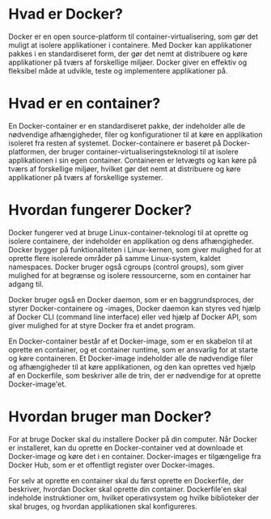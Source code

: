 # Hvad er Docker?

Docker er en open source-platform til container-virtualisering, som gør det muligt at isolere applikationer i containere.
Med Docker kan applikationer pakkes i en standardiseret form, der gør det nemt at distribuere og køre applikationer på
tværs af forskellige miljøer. Docker giver en effektiv og fleksibel måde at udvikle, teste og implementere applikationer på.

# Hvad er en container?

En Docker-container er en standardiseret pakke, der indeholder alle de nødvendige afhængigheder, filer og konfigurationer
til at køre en applikation isoleret fra resten af systemet. Docker-containere er baseret på Docker-platformen,
der bruger container-virtualiseringsteknologi til at isolere applikationen i sin egen container. Containeren er letvægts
og kan køre på tværs af forskellige miljøer, hvilket gør det nemt at distribuere og køre applikationer på tværs af
forskellige systemer.

# Hvordan fungerer Docker?

Docker fungerer ved at bruge Linux-container-teknologi til at oprette og isolere containere,
der indeholder en applikation og dens afhængigheder. Docker bygger på funktionaliteten i Linux-kernen,
som giver mulighed for at oprette flere isolerede områder på samme Linux-system, kaldet namespaces.
Docker bruger også cgroups (control groups), som giver mulighed for at begrænse og isolere ressourcerne,
som en container har adgang til.

Docker bruger også en Docker daemon, som er en baggrundsproces, der styrer Docker-containere og -images,
Docker daemon kan styres ved hjælp af Docker CLI (command line interface) eller ved hjælp af Docker API,
som giver mulighed for at styre Docker fra et andet program.

En Docker-container består af et Docker-image, som er en skabelon til at oprette en container, og et container runtime,
som er ansvarlig for at starte og køre containeren. Et Docker-image indeholder alle de nødvendige filer og afhængigheder
til at køre applikationen, og den kan oprettes ved hjælp af en Dockerfile, som beskriver alle de trin, der er nødvendige
for at oprette Docker-image'et.

# Hvordan bruger man Docker?

For at bruge Docker skal du installere Docker på din computer. Når Docker er installeret, kan
du oprette en Docker-container ved at downloade et Docker-image og køre det i en container.
Docker-images er tilgængelige fra Docker Hub, som er et offentligt register over Docker-images.

For selv at oprette en container skal du først oprette en Dockerfile, der beskriver,
hvordan Docker skal oprette din container. Dockerfile'en skal indeholde instruktioner om,
hvilket operativsystem og hvilke biblioteker der skal bruges, og hvordan applikationen skal konfigureres.
